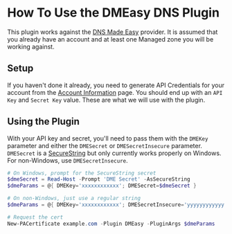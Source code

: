 # How To Use the DMEasy DNS Plugin

This plugin works against the [DNS Made Easy](https://dnsmadeeasy.com/) provider. It is assumed that you already have an account and at least one Managed zone you will be working against.

## Setup

If you haven't done it already, you need to generate API Credentials for your account from the [Account Information](https://dnsmadeeasy.com/account/info) page. You should end up with an `API Key` and `Secret Key` value. These are what we will use with the plugin.

## Using the Plugin

With your API key and secret, you'll need to pass them with the `DMEKey` parameter and either the `DMESecret` or `DMESecretInsecure` parameter. `DMESecret` is a [SecureString](https://docs.microsoft.com/en-us/dotnet/api/system.security.securestring) but only currently works properly on Windows. For non-Windows, use `DMESecretInsecure`.

```powershell
# On Windows, prompt for the SecureString secret
$dmeSecret = Read-Host -Prompt 'DME Secret' -AsSecureString
$dmeParams = @{ DMEKey='xxxxxxxxxxxx'; DMESecret=$dmeSecret }

# On non-Windows, just use a regular string
$dmeParams = @{ DMEKey='xxxxxxxxxxxx'; DMESecretInsecure='yyyyyyyyyyyy' }

# Request the cert
New-PACertificate example.com -Plugin DMEasy -PluginArgs $dmeParams
```
